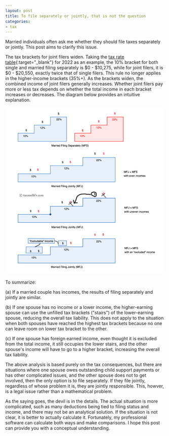 ```yaml
---
layout: post
title: To file separately or jointly, that is not the question
categories:
- tax
---
```


Married individuals often ask me whether they should file taxes separately or jointly. This post aims to clarify this issue.

The tax brackets for joint filers widen. Taking the [tax rate table][table]{:target="_blank"} for 2022 as an example, the 10% bracket for both single and married filing separately is $0 - $10,275, while for joint filers, it is $0 - $20,550, exactly twice that of single filers. This rule no longer applies in the higher-income brackets (35%+). As the brackets widen, the combined income of joint filers generally increases. Whether joint filers pay more or less tax depends on whether the total income in each bracket increases or decreases. The diagram below provides an intuitive explanation.

<img src="/assets/images/20220827-mfs-vs-mfj.png"/>

To summarize:

(a) If a married couple has incomes, the results of filing separately and jointly are similar.

(b) If one spouse has no income or a lower income, the higher-earning
spouse can use the unfilled tax brackets ("stairs") of the lower-earning
spouse, reducing the overall tax liability. This does not apply to
the situation when both spouses have reached the highest tax brackets
because no one can leave room on lower tax bracket to the other.

(c\) If one spouse has foreign earned income, even thought it is
excluded from the total income, it still occupies the lower stairs,
and the other spouse's income will have to go to a higher bracket,
increasing the overall tax liability.

The above analysis is based purely on the tax consequences, but
there are situations where one spouse owes outstanding child support
payments or has other complicated issues, and the other spouse does not
to get involved, then the only option is to file separately.
If they file jointly, regardless of whose problem it is, they are
jointly responsible. This, howver, is a legal issue rather than a
mathematical problem.

As the saying goes, the devil is in the details. The actual situation
is more complicated, such as many deductions being tied to filing
status and income, and there may not be an analytical solution. If
the situation is not clear, it is better to actually calculate it.
Fortunately, my professional software can calculate both ways
and make comparisons. I hope this post can provide you with a
conceptual understanding.

[table]: https://www.bankrate.com/taxes/tax-brackets/
